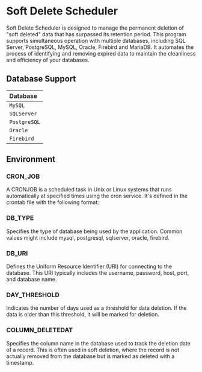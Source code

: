 ﻿# Soft Delete Scheduler

Soft Delete Scheduler is designed to manage the permanent deletion of "soft deleted" data that has surpassed its retention period. This program supports simultaneous operation with multiple databases, including SQL Server, PostgreSQL, MySQL, Oracle, Firebird and MariaDB. It automates the process of identifying and removing expired data to maintain the cleanliness and efficiency of your databases.

## Database Support

| Database |
| :-------- |
| `MySQL` |
| `SQLServer` |
| `PostgreSQL` |
| `Oracle` |
| `Firebird` |

## Environment

### CRON_JOB
A CRONJOB is a scheduled task in Unix or Linux systems that runs automatically at specified times using the cron service. It's defined in the crontab file with the following format:

### DB_TYPE
Specifies the type of database being used by the application. Common values might include mysql, postgresql, sqlserver, oracle, firebird.

### DB_URI
Defines the Uniform Resource Identifier (URI) for connecting to the database. This URI typically includes the username, password, host, port, and database name.

### DAY_THRESHOLD
Indicates the number of days used as a threshold for data deletion. If the data is older than this threshold, it will be marked for deletion.

### COLUMN_DELETEDAT
Specifies the column name in the database used to track the deletion date of a record. This is often used in soft deletion, where the record is not actually removed from the database but is marked as deleted with a timestamp.